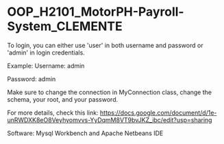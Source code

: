 # OOP_H2101_MotorPH-Payroll-System_CLEMENTE


To login, you can either use 'user' in both username and password or 'admin' in login credentials. 


Example:
Username: admin

Password: admin

Make sure to change the connection in MyConnection class, change the schema, your root, and your password.

For more details, check this link: https://docs.google.com/document/d/1e-unRWDXK8eO8Veyhyomvvs-YyDqmM8VT9bvJKZ_ibc/edit?usp=sharing

Software: Mysql Workbench and Apache Netbeans IDE
